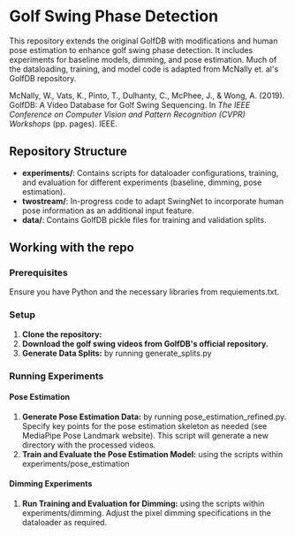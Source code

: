 # Golf Swing Phase Detection

This repository extends the original GolfDB with modifications and human pose estimation to enhance golf swing phase detection. It includes experiments for baseline models, dimming, and pose estimation.
Much of the dataloading, training, and model code is adapted from McNally et. al's GolfDB repository. 

McNally, W., Vats, K., Pinto, T., Dulhanty, C., McPhee, J., & Wong, A. (2019). GolfDB: A Video Database for Golf Swing Sequencing. In *The IEEE Conference on Computer Vision and Pattern Recognition (CVPR) Workshops* (pp. pages). IEEE.



## Repository Structure

- **experiments/**: Contains scripts for dataloader configurations, training, and evaluation for different experiments (baseline, dimming, pose estimation).
- **twostream/**: In-progress code to adapt SwingNet to incorporate human pose information as an additional input feature. 
- **data/**: Contains GolfDB pickle files for training and validation splits.

## Working with the repo

### Prerequisites

Ensure you have Python and the necessary libraries from requiements.txt. 

### Setup

1. **Clone the repository:**
2. **Download the golf swing videos from GolfDB's official repository.**
3. **Generate Data Splits:** by running generate_splits.py

### Running Experiments

#### Pose Estimation

1. **Generate Pose Estimation Data:** by running pose_estimation_refined.py. Specify key points for the pose estimation skeleton as needed (see MediaPipe Pose Landmark website). This script will generate a new directory with the processed videos.
2. **Train and Evaluate the Pose Estimation Model:** using the scripts within experiments/pose_estimation

#### Dimming Experiments

1. **Run Training and Evaluation for Dimming:** using the scripts within experiments/dimming. Adjust the pixel dimming specifications in the dataloader as required.
